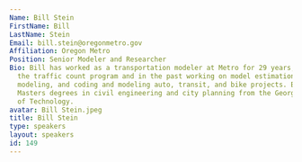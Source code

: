 ```yaml
---
Name: Bill Stein
FirstName: Bill
LastName: Stein
Email: bill.stein@oregonmetro.gov
Affiliation: Oregon Metro
Position: Senior Modeler and Researcher
Bio: Bill has worked as a transportation modeler at Metro for 29 years, now leading
  the traffic count program and in the past working on model estimation, vehicle emissions
  modeling, and coding and modeling auto, transit, and bike projects. Bill received
  Masters degrees in civil engineering and city planning from the Georgia Institute
  of Technology.
avatar: Bill Stein.jpeg
title: Bill Stein
type: speakers
layout: speakers
id: 149
---
```

